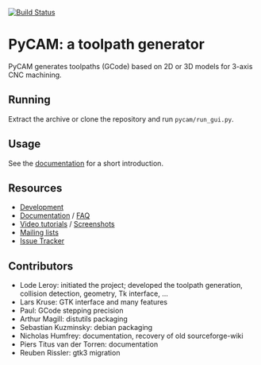 [![Build Status](https://travis-ci.org/SebKuzminsky/pycam.svg?branch=master)](https://travis-ci.org/SebKuzminsky/pycam)

# PyCAM: a toolpath generator

PyCAM generates toolpaths (GCode) based on 2D or 3D models for 3-axis CNC machining.


## Running

Extract the archive or clone the repository and run `pycam/run_gui.py`.


## Usage

See the [documentation](http://pycam.sourceforge.net/introduction/) for a short introduction.


## Resources

* [Development](https://github.com/SebKuzminsky/pycam/)
* [Documentation](http://pycam.sourceforge.net/) / [FAQ](http://pycam.sourceforge.net/faq/)
* [Video tutorials](http://vimeo.com/channels/pycam) / [Screenshots](http://pycam.sourceforge.net/screenshots/)
* [Mailing lists](https://sourceforge.net/p/pycam/mailman/)
* [Issue Tracker](https://github.com/SebKuzminsky/pycam/issues)


## Contributors

* Lode Leroy: initiated the project; developed the toolpath generation,
  collision detection, geometry, Tk interface, ...
* Lars Kruse: GTK interface and many features
* Paul: GCode stepping precision
* Arthur Magill: distutils packaging
* Sebastian Kuzminsky: debian packaging
* Nicholas Humfrey: documentation, recovery of old sourceforge-wiki
* Piers Titus van der Torren: documentation
* Reuben Rissler: gtk3 migration
